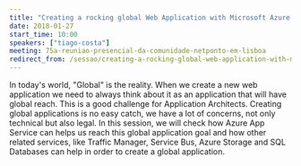 ```yaml
---
title: "Creating a rocking global Web Application with Microsoft Azure App Service"
date: 2018-01-27
start_time: 10:00
speakers: ["tiago-costa"]
meeting: 75a-reuniao-presencial-da-comunidade-netponto-em-lisboa
redirect_from: /sessao/creating-a-rocking-global-web-application-with-microsoft-azure-app-service/
---
```


In today's world, "Global" is the reality. When we create a new web application we need to always think about it as an application that will have global reach. This is a good challenge for Application Architects. Creating global applications is no easy catch, we have a lot of concerns, not only technical but also legal.
In this session, we will check how Azure App Service can helps us reach this global application goal and how other related services, like Traffic Manager, Service Bus, Azure Storage and SQL Databases can help in order to create a global application.
